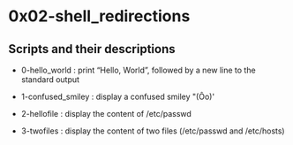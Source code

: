 # 0x02-shell_redirections

## Scripts and their descriptions

* 0-hello_world : print “Hello, World”, followed by a new line to the standard output

* 1-confused_smiley : display a confused smiley "(Ôo)'

* 2-hellofile : display the content of /etc/passwd

* 3-twofiles : display the content of two files (/etc/passwd and /etc/hosts)

